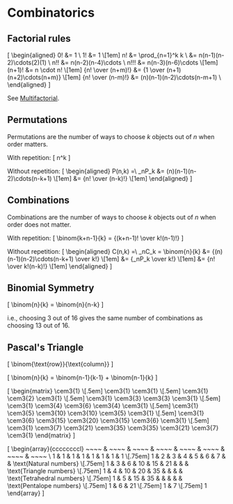 # Combinatorics

## Factorial rules
\[
  \begin{aligned}
                   0! &= 1                               \\
                   1! &= 1                               \\[1em]
                   n! &= \prod_{n=1}^k k                 \\
                      &=  n(n-1)(n-2)\cdots(2)(1)        \\
                  n!! &= n(n-2)(n-4)\cdots               \\
                 n!!! &= n(n-3)(n-6)\cdots               \\[1em]
               (n+1)! &= n \cdot n!                      \\[1em]
    {n! \over (n+m)!} &= {1 \over (n+1)(n+2)\cdots(n+m)} \\[1em]
    {n! \over (n-m)!} &= (n)(n-1)(n-2)\cdots(n-m+1)      \\
  \end{aligned}
\]

See [Multifactorial](http://mathworld.wolfram.com/Multifactorial.html).

## Permutations

Permutations are the number of ways to choose $k$ objects out of $n$ when order matters.

With repetition:
\[
  n^k
\]

Without repetition:
\[
  \begin{aligned}
    P(n,k) =\ _nP_k &= (n)(n-1)(n-2)\cdots(n-k+1) \\[1em]
                    &= {n! \over (n-k)!}          \\[1em]
  \end{aligned}
\]

## Combinations

Combinations are the number of ways to choose $k$ objects out of $n$ when order does not matter.

With repetition:
\[
  \binom{k+n-1}{k} = {(k+n-1)! \over k!(n-1)!}
\]

Without repetition:
\[
  \begin{aligned}
    C(n,k) =\ _nC_k = \binom{n}{k} &= {(n)(n-1)(n-2)\cdots(n-k+1) \over k!} \\[1em]
                                   &= {_nP_k \over k!}                      \\[1em]
                                   &= {n! \over k!(n-k)!}                   \\[1em]
  \end{aligned}
\]

## Binomial Symmetry

\[
  \binom{n}{k} = \binom{n}{n-k}
\]

i.e., choosing $3$ out of $16$ gives the same number of combinations as choosing $13$ out of $16$.

## Pascal's Triangle

\[
  \binom{\text{row}}{\text{column}}
\]

\[
  \binom{n}{k} = \binom{n-1}{k-1} + \binom{n-1}{k}
\]

\[
  \begin{matrix}
                                       \cem3{1}                                     \\[.5em]
                                  \cem3{1}  \cem3{1}                                \\[.5em]
                             \cem3{1}  \cem3{2}  \cem3{1}                           \\[.5em]
                        \cem3{1}  \cem3{3}  \cem3{3}  \cem3{1}                      \\[.5em]
                   \cem3{1}  \cem3{4}  \cem3{6}  \cem3{4}  \cem3{1}                 \\[.5em]
              \cem3{1}  \cem3{5} \cem3{10} \cem3{10}  \cem3{5}  \cem3{1}            \\[.5em]
         \cem3{1}  \cem3{6} \cem3{15} \cem3{20} \cem3{15}  \cem3{6}  \cem3{1}       \\[.5em]
    \cem3{1}  \cem3{7} \cem3{21} \cem3{35} \cem3{35} \cem3{21}  \cem3{7}  \cem3{1}
  \end{matrix}
\]

\[
  \begin{array}{ccccccccl}
    ~~~~ & ~~~~ & ~~~~ & ~~~~ & ~~~~ & ~~~~ & ~~~~ & ~~~~                              \\
      1  &   1  &   1  &   1  &   1  &   1  &   1  &   1                               \\[.75em]
      1  &   2  &   3  &   4  &   5  &   6  &   7  &      & \text{Natural numbers}     \\[.75em]
      1  &   3  &   6  &  10  &  15  &  21  &      &      & \text{Triangle numbers}    \\[.75em]
      1  &   4  &  10  &  20  &  35  &      &      &      & \text{Tetrahedral numbers} \\[.75em]
      1  &   5  &  15  &  35  &      &      &      &      & \text{Pentalope numbers}   \\[.75em]
      1  &   6  &  21                                                                  \\[.75em]
      1  &   7                                                                         \\[.75em]
      1
  \end{array}
\]
